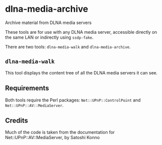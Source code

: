 # dlna-media-archive

Archive material from DLNA media servers

These tools are for use with any DLNA media server, accessible directly on
the same LAN or indirectly using `ssdp-fake`.

There are two tools: `dlna-media-walk` and `dlna-media-archive`.

## `dlna-media-walk`

This tool displays the content tree of all the DLNA media servers it can see.

## Requirements

Both tools require the Perl packages: `Net::UPnP::ControlPoint` and `Net::UPnP::AV::MediaServer`.

## Credits

Much of the code is taken from the documentation for Net::UPnP::AV::MediaServer, by Satoshi Konno
